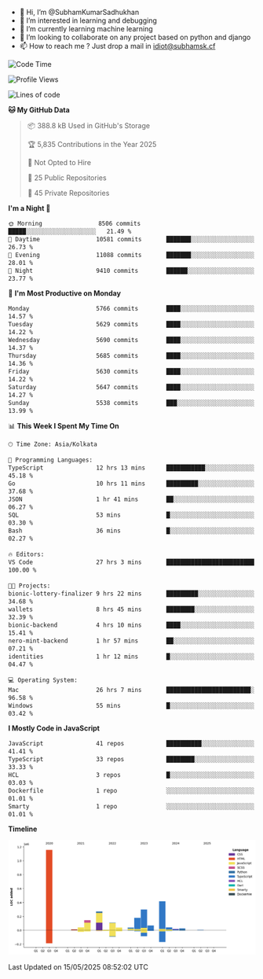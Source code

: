 - 👋 Hi, I’m @SubhamKumarSadhukhan
- 👀 I’m interested in learning and debugging
- 🌱 I’m currently learning machine learning
- 💞️ I’m looking to collaborate on any project based on python and django
- 📫 How to reach me ?
      Just drop a mail in idiot@subhamsk.cf

<!---
SubhamKumarSadhukhan/SubhamKumarSadhukhan is a ✨ special ✨ repository because its `README.md` (this file) appears on your GitHub profile.
You can click the Preview link to take a look at your changes.
--->


<!--START_SECTION:waka-->
![Code Time](http://img.shields.io/badge/Code%20Time-2%2C905%20hrs%2055%20mins-blue)

![Profile Views](http://img.shields.io/badge/Profile%20Views-0-blue)

![Lines of code](https://img.shields.io/badge/From%20Hello%20World%20I%27ve%20Written-2.9%20million%20lines%20of%20code-blue)

**🐱 My GitHub Data** 

> 📦 388.8 kB Used in GitHub's Storage 
 > 
> 🏆 5,835 Contributions in the Year 2025
 > 
> 🚫 Not Opted to Hire
 > 
> 📜 25 Public Repositories 
 > 
> 🔑 45 Private Repositories 
 > 
**I'm a Night 🦉** 

```text
🌞 Morning                8506 commits        █████░░░░░░░░░░░░░░░░░░░░   21.49 % 
🌆 Daytime                10581 commits       ███████░░░░░░░░░░░░░░░░░░   26.73 % 
🌃 Evening                11088 commits       ███████░░░░░░░░░░░░░░░░░░   28.01 % 
🌙 Night                  9410 commits        ██████░░░░░░░░░░░░░░░░░░░   23.77 % 
```
📅 **I'm Most Productive on Monday** 

```text
Monday                   5766 commits        ████░░░░░░░░░░░░░░░░░░░░░   14.57 % 
Tuesday                  5629 commits        ████░░░░░░░░░░░░░░░░░░░░░   14.22 % 
Wednesday                5690 commits        ████░░░░░░░░░░░░░░░░░░░░░   14.37 % 
Thursday                 5685 commits        ████░░░░░░░░░░░░░░░░░░░░░   14.36 % 
Friday                   5630 commits        ████░░░░░░░░░░░░░░░░░░░░░   14.22 % 
Saturday                 5647 commits        ████░░░░░░░░░░░░░░░░░░░░░   14.27 % 
Sunday                   5538 commits        ███░░░░░░░░░░░░░░░░░░░░░░   13.99 % 
```


📊 **This Week I Spent My Time On** 

```text
🕑︎ Time Zone: Asia/Kolkata

💬 Programming Languages: 
TypeScript               12 hrs 13 mins      ███████████░░░░░░░░░░░░░░   45.18 % 
Go                       10 hrs 11 mins      █████████░░░░░░░░░░░░░░░░   37.68 % 
JSON                     1 hr 41 mins        ██░░░░░░░░░░░░░░░░░░░░░░░   06.27 % 
SQL                      53 mins             █░░░░░░░░░░░░░░░░░░░░░░░░   03.30 % 
Bash                     36 mins             █░░░░░░░░░░░░░░░░░░░░░░░░   02.27 % 

🔥 Editors: 
VS Code                  27 hrs 3 mins       █████████████████████████   100.00 % 

🐱‍💻 Projects: 
bionic-lottery-finalizer 9 hrs 22 mins       █████████░░░░░░░░░░░░░░░░   34.68 % 
wallets                  8 hrs 45 mins       ████████░░░░░░░░░░░░░░░░░   32.39 % 
bionic-backend           4 hrs 10 mins       ████░░░░░░░░░░░░░░░░░░░░░   15.41 % 
nero-mint-backend        1 hr 57 mins        ██░░░░░░░░░░░░░░░░░░░░░░░   07.21 % 
identities               1 hr 12 mins        █░░░░░░░░░░░░░░░░░░░░░░░░   04.47 % 

💻 Operating System: 
Mac                      26 hrs 7 mins       ████████████████████████░   96.58 % 
Windows                  55 mins             █░░░░░░░░░░░░░░░░░░░░░░░░   03.42 % 
```

**I Mostly Code in JavaScript** 

```text
JavaScript               41 repos            ██████████░░░░░░░░░░░░░░░   41.41 % 
TypeScript               33 repos            ████████░░░░░░░░░░░░░░░░░   33.33 % 
HCL                      3 repos             █░░░░░░░░░░░░░░░░░░░░░░░░   03.03 % 
Dockerfile               1 repo              ░░░░░░░░░░░░░░░░░░░░░░░░░   01.01 % 
Smarty                   1 repo              ░░░░░░░░░░░░░░░░░░░░░░░░░   01.01 % 
```



**Timeline**

![Lines of Code chart](https://raw.githubusercontent.com/SubhamKumarSadhukhan/SubhamKumarSadhukhan/main/assets/bar_graph.png)


 Last Updated on 15/05/2025 08:52:02 UTC
<!--END_SECTION:waka-->
